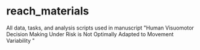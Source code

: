 # reach_materials
All data, tasks, and analysis scripts used in manuscript "Human Visuomotor Decision Making Under Risk  is Not Optimally Adapted to Movement Variability "
